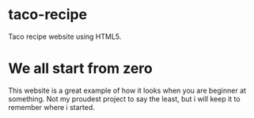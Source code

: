 # taco-recipe
Taco recipe website using HTML5.

# We all start from zero
This website is a great example of how it looks when you are beginner at something. Not my proudest project to say the least, but i will keep it to remember where i started. 
